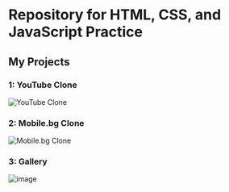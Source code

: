 # Repository for HTML, CSS, and JavaScript Practice
## My Projects

### 1: YouTube Clone
![YouTube Clone](https://github.com/kaloydimitrov/HTML-CSS-JS/assets/100486624/bd819e26-b075-4ada-957e-dffde1a63a86)

### 2: Mobile.bg Clone
![Mobile.bg Clone](https://github.com/kaloydimitrov/HTML-CSS-JS/assets/100486624/2c546157-73b8-4342-a271-f80a5c6d8172)

### 3: Gallery
![image](https://github.com/kaloydimitrov/HTML-CSS-JS/assets/100486624/2eb615c9-9a28-4f15-aa30-4891efb360c6)
